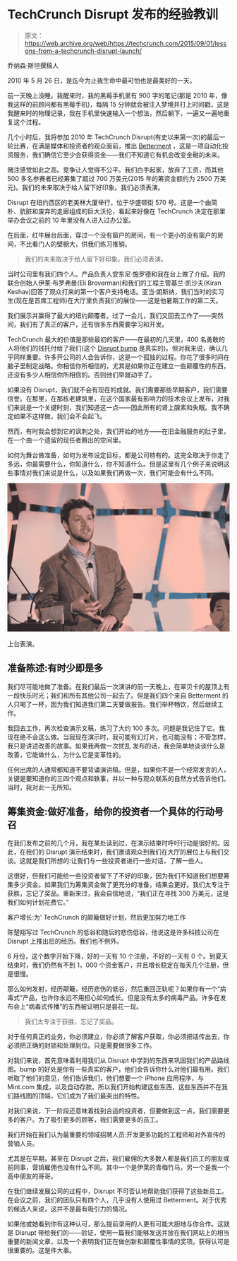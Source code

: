 # TechCrunch Disrupt 发布的经验教训

> 原文：<https://web.archive.org/web/https://techcrunch.com/2015/09/01/lessons-from-a-techcrunch-disrupt-launch/>

乔纳森·斯坦撰稿人

2010 年 5 月 26 日，是迄今为止我生命中最可怕也是最美好的一天。

前一天晚上没睡。我醒来时，我的黑莓手机里有 900 字的笔记(那是 2010 年，像我这样的前顾问都有黑莓手机)，每隔 15 分钟就会被注入梦境并打上时间戳，这是我醒来时的物理记录，我在手机里快速输入一个想法，然后躺下，一遍又一遍地重复这个过程。

几个小时后，我将参加 2010 年 TechCrunch Disrupt(有史以来第一次)的最后一轮比赛，在满是媒体和投资者的观众面前，推出 [Betterment](https://web.archive.org/web/20221208090457/https://www.betterment.com/) ，这是一项自动化投资服务，我们确信它至少会获得资金——我们不知道它有机会改变金融的未来。

赌注感觉如此之高。竞争让人觉得不公平。我们白手起家，放弃了工资，而其他 500 多名参赛者已经筹集了超过 700 万美元(2015 年的筹资金额约为 2500 万美元)。我们的未来取决于给人留下好印象。我们必须表演。

Disrupt 在纽约西区的老美林大厦举行，位于华盛顿街 570 号。这是一个由简朴、肮脏和废弃的走廊组成的巨大沃伦，看起来好像在 TechCrunch 决定在那里举办会议之前的 10 年里没有人进入过办公室。

在后面，红牛展台后面，穿过一个没有窗户的房间，有一个更小的没有窗户的房间，不比看门人的壁橱大，供我们练习推销。

> 我们的未来取决于给人留下好印象。我们必须表演。

当时公司里有我们四个人。产品负责人安东尼·施罗德和我在台上做了介绍。我的联合创始人伊莱·布罗弗曼(Eli Broverman)和我们的工程主管基兰·凯沙夫(Kiran Keshav)回答了观众打来的第一个客户支持电话。亚当·朗斯纳，我们当时的实习生(现在是首席工程师)在大厅里负责我们的展位——这是他暑期工作的第二天。

我们展示并赢得了最大的纽约颠覆者。过了一会儿，我们又回去工作了——突然间，我们有了真正的客户，还有很多东西需要学习和开发。

TechCrunch 最大的价值是那些最初的客户——在最初的几天里，400 名勇敢的人将他们的钱托付给了我们(这个 [Disrupt bump](https://web.archive.org/web/20221208090457/https://beta.techcrunch.com/2012/05/03/betterment-talks-about-the-disrupt-bump-and-the-future-of-investing/) 是真实的)。但对我来说，确认几乎同样重要。许多开公司的人会告诉你，这是一个孤独的过程。你花了很多时间在脑子里制定战略。你相信你所相信的，尤其是如果你正在建立一些颠覆性的东西，还没有多少人相信你所相信的。否则他们早就动手了。

如果没有 Disrupt，我们就不会有现在的成就。我们需要那些早期客户，我们需要信誉。在那里，在那栋老建筑里，在这个国家最有影响力的技术会议上发布，对我们来说是一个关键时刻，我们知道这一点——因此所有的肾上腺素和失眠。我不确定如果不这样做，我们会不会起飞。

然而，有时我会想到它的讽刺之处，我们开始的地方——在旧金融服务的肚子里，在一个由一个遗留的现任者腾出的空间里。

如何为舞台做准备，如何为发布设定目标，都是公司特有的。这完全取决于你走了多远，你最需要什么，你知道什么，你不知道什么。但是这里有几个例子来说明这些事情对我们来说是什么，以及如果我们再做一次，我们可能会有什么不同。

![TechCrunchDisruptSummer2010 - JS01](img/38d5a8cd24e38f9014409397263bfd3b.png)

上台表演。

## 准备陈述:有时少即是多

我们尽可能地做了准备。在我们最后一次演讲的前一天晚上，在翠贝卡的屋顶上有一段快乐时光；我们和所有其他公司一起去了。但是我们四个来自 Betterment 的人只喝了一杯，因为我们知道我们第二天要做报告。我们举杯畅饮，然后继续工作。

我回去工作，再次检查演示文稿，练习了大约 100 多次。问题是我记住了它。我现在绝不会这么做。当我现在演示时，我可能有幻灯片，也可能没有；不管怎样，我只是讲述改善的故事。如果我再做一次扰乱 发布的话，我会简单地谈谈什么是改善，它能做什么，为什么它是变革性的。

任何出席的人通常都知道不要背诵演讲稿。但是，如果你不是一个经常发言的人，关键是要知道你的三四个观点和轶事，并以一种与观众联系的自然方式告诉他们。当时，我对此一无所知。

## 筹集资金:做好准备，给你的投资者一个具体的行动号召

在我们发布之前的几个月，我在某处读到过，在演示结束时呼吁行动是很好的。因此，在我们的 Disrupt 演示结束时，我们邀请观众到我们在大厅的展位上与我们交谈。这就是我们所想的:让我们与一些投资者进行一些对话，了解一些人。

这很好，但我们可能给一些投资者留下了不好的印象，因为我们不知道我们想要筹集多少资金。如果我们为筹集资金做了更充分的准备，结果会更好。我们太专注于获胜，忘记了奖品。重新来过，我会自信地说，“我们正在寻找 300 万美元，这是我们如何计划花费它。”

客户增长:为' TechCrunch 的颠簸做好计划，然后更加努力地工作

陈楚翔写过 TechCrunch 的低谷和随后的悲伤低谷，他说这是许多科技公司在 Disrupt 上推出后的经历。我们也不例外。

6 月份，这个数字开始下降，好的一天有 10 个注册，不好的一天有 0 个。到夏天结束时，我们仍然有不到 1，000 个资金客户，并且增长稳定在每天几个注册，但是很慢。

那么如何发射，经历颠簸，经历悲伤的低谷，然后重回正轨呢？如果你有一个“病毒式”产品，也许你永远不用担心如何成长。但是没有太多的病毒产品。许多在发布会上“病毒式传播”的东西被证明只是昙花一现。

> 我们太专注于获胜，忘记了奖品。

对于任何真正的业务，你必须建立，你必须了解客户获取，你必须把话传出去，你必须把正确的封锁和处理到位。只是需要做很多工作。

对我们来说，首先意味着利用我们从 Disrupt 中学到的东西来巩固我们的产品路线图。bump 的好处是你有一些真实的客户，他们会告诉你什么对他们最有用。我们听取了他们的意见，他们告诉我们，他们想要一个 iPhone 应用程序，与 Mint.com 集成，以及自动存款。所以我们开始构建这些东西，这些东西并不在我们路线图的顶端，它们成为了我们最突出的特性。

对我们来说，下一阶段还意味着找到合适的投资者，但要做到这一点，我们需要更多的客户。为了吸引更多的顾客，我们需要更多的员工。

我们开始在我们认为最重要的领域招聘人员:开发更多功能的工程师和对外宣传的营销人员。

尤其是在早期，甚至在 Disrupt 之后，我们雇佣的大多数人都是我们员工的朋友或前同事，营销雇佣也没有什么不同。其中一个是伊莱的青梅竹马，另一个是我一个高中朋友的哥哥。

在我们继续发展公司的过程中，Disrupt 不可否认地帮助我们获得了这些新员工。在会议之前，我们的团队只有四个人，几乎没有人使用过 Betterment。对于优秀的候选人来说，这并不是最有吸引力的情况。

如果他或她看到你有这种认可，那么提前录用的人更有可能大胆地与你合作。这就是 Disrupt 带给我们的——验证，使用一篇我们能够发送并放在我们网站上的相当重要的新闻文章，以及一个表明我们正在做创新和颠覆性事情的奖项。获得认可是很重要的。这是件大事。